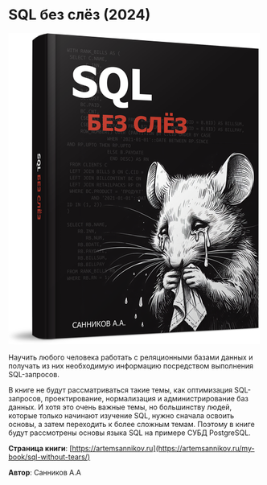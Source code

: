 # SQL без слёз (2024)

![Обложка книги](https://github.com/ArtemSannikov/my-book/blob/main/sql-without-tears/book-cover.png)

Научить любого человека работать с реляционными базами данных и получать из них необходимую информацию посредством выполнения SQL-запросов.

В книге не будут рассматриваться такие темы, как оптимизация SQL-запросов, проектирование, нормализация и администрирование баз данных. И хотя это очень важные темы, но большинству людей, которые только начинают изучение SQL, нужно сначала освоить основы, а затем переходить к более сложным темам. Поэтому в книге будут рассмотрены основы языка SQL на примере СУБД PostgreSQL.

**Страница книги**: [https://artemsannikov.ru](https://artemsannikov.ru/my-book/sql-without-tears/)

**Автор**: Санников А.А